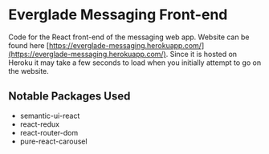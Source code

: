 # Everglade Messaging Front-end
Code for the React front-end of the messaging web app. Website can be found here [https://everglade-messaging.herokuapp.com/](https://everglade-messaging.herokuapp.com/). Since it is hosted on Heroku it may take a few seconds to load when you initially attempt to go on the website.

## Notable Packages Used
- semantic-ui-react
- react-redux
- react-router-dom
- pure-react-carousel